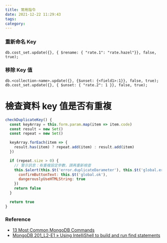 ```yaml
---
title: 常用指令
date: 2021-12-22 11:29:43
tags:
category:
---
```


### 重新命名 Key
```
db.cost_set.update({}, { $rename: { "rate.1": "rate.hazel"}}, false, true);
```
### 移除 Key 值
```
db.<collection-name>.update({}, {$unset: {<field1>:1}}, false, true);
db.cost_set.update({}, { $unset: { "rate.2": 1 }}, false, true);
```


# 檢查資料 key 值是否有重複
``` js
checkDuplicateKey() {
  const keyArray = this.form.param.map(item => item.code)
  const result = new Set()
  const repeat = new Set()

  keyArray.forEach(item => {
    result.has(item) ? repeat.add(item) : result.add(item)
  })

  if (repeat.size > 0) {
    // 警示訊息：有重複設定參數，請再重新檢查
    this.$alert(this.$t('error.duplicateDarameter'), this.$t('global.error'), {
      confirmButtonText: this.$t('global.ok'),
      dangerouslyUseHTMLString: true
    })
    return false
  }

  return true
}
```

### Reference
- [13 Most Common MongoDB Commands](https://studio3t.com/knowledge-base/articles/common-mongodb-commands/)
- [MongoDB 201_L2-E1 » Using IntelliShell to build and run find statements](https://www.youtube.com/watch?v=hCS-F0vD_sw&list=PLRTey0Iqj9jh-jHliSx7VraA99N7s5RtN&index=5)
